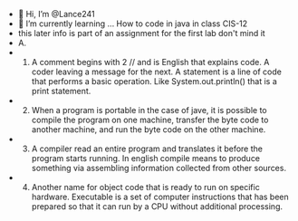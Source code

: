 - 👋 Hi, I’m @Lance241
- 🌱 I’m currently learning ... How to code in java in class CIS-12
- this later info is part of an assignment for the first lab don't mind it
- A.
- 1. A comment begins with 2 // and is English that explains code. A coder leaving a message for the next. A statement is a line of code that performs a basic operation. Like System.out.println() that is a print statement.
- 2. When a program is portable in the case of jave, it is possible to compile the program on one machine, transfer the byte code to another machine, and run the byte code on the other machine.
- 3. A compiler read an entire program and translates it before the program starts running. In  english compile means to produce something via assembling information collected from other sources.
- 4. Another name for object code that is ready to run on specific hardware. Executable is a set of computer instructions that has been prepared so that it can run by a CPU without additional processing.
<!---
Lance241/Lance241 is a ✨ special ✨ repository because its `README.md` (this file) appears on your GitHub profile.
You can click the Preview link to take a look at your changes.
--->
